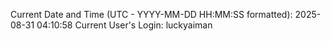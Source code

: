 Current Date and Time (UTC - YYYY-MM-DD HH:MM:SS formatted): 2025-08-31 04:10:58
Current User's Login: luckyaiman
